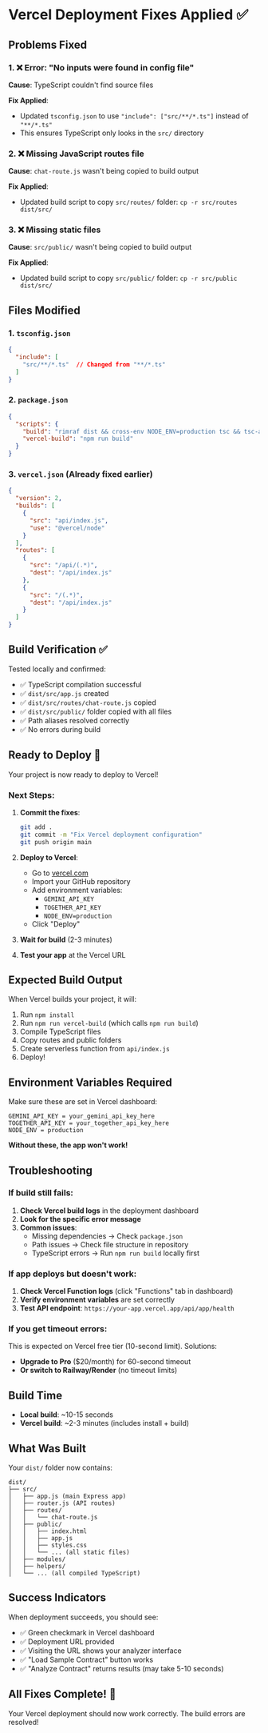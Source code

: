 # Vercel Deployment Fixes Applied ✅

## Problems Fixed

### 1. ❌ Error: "No inputs were found in config file"
**Cause**: TypeScript couldn't find source files

**Fix Applied**:
- Updated `tsconfig.json` to use `"include": ["src/**/*.ts"]` instead of `"**/*.ts"`
- This ensures TypeScript only looks in the `src/` directory

### 2. ❌ Missing JavaScript routes file
**Cause**: `chat-route.js` wasn't being copied to build output

**Fix Applied**:
- Updated build script to copy `src/routes/` folder: `cp -r src/routes dist/src/`

### 3. ❌ Missing static files
**Cause**: `src/public/` wasn't being copied to build output

**Fix Applied**:
- Updated build script to copy `src/public/` folder: `cp -r src/public dist/src/`

## Files Modified

### 1. `tsconfig.json`
```json
{
  "include": [
    "src/**/*.ts"  // Changed from "**/*.ts"
  ]
}
```

### 2. `package.json`
```json
{
  "scripts": {
    "build": "rimraf dist && cross-env NODE_ENV=production tsc && tsc-alias dist --outDir ./dist && cp -r src/routes dist/src/ && cp -r src/public dist/src/",
    "vercel-build": "npm run build"
  }
}
```

### 3. `vercel.json` (Already fixed earlier)
```json
{
  "version": 2,
  "builds": [
    {
      "src": "api/index.js",
      "use": "@vercel/node"
    }
  ],
  "routes": [
    {
      "src": "/api/(.*)",
      "dest": "/api/index.js"
    },
    {
      "src": "/(.*)",
      "dest": "/api/index.js"
    }
  ]
}
```

## Build Verification ✅

Tested locally and confirmed:
- ✅ TypeScript compilation successful
- ✅ `dist/src/app.js` created
- ✅ `dist/src/routes/chat-route.js` copied
- ✅ `dist/src/public/` folder copied with all files
- ✅ Path aliases resolved correctly
- ✅ No errors during build

## Ready to Deploy 🚀

Your project is now ready to deploy to Vercel!

### Next Steps:

1. **Commit the fixes**:
   ```bash
   git add .
   git commit -m "Fix Vercel deployment configuration"
   git push origin main
   ```

2. **Deploy to Vercel**:
   - Go to [vercel.com](https://vercel.com)
   - Import your GitHub repository
   - Add environment variables:
     - `GEMINI_API_KEY`
     - `TOGETHER_API_KEY`
     - `NODE_ENV=production`
   - Click "Deploy"

3. **Wait for build** (2-3 minutes)

4. **Test your app** at the Vercel URL

## Expected Build Output

When Vercel builds your project, it will:
1. Run `npm install`
2. Run `npm run vercel-build` (which calls `npm run build`)
3. Compile TypeScript files
4. Copy routes and public folders
5. Create serverless function from `api/index.js`
6. Deploy!

## Environment Variables Required

Make sure these are set in Vercel dashboard:

```
GEMINI_API_KEY = your_gemini_api_key_here
TOGETHER_API_KEY = your_together_api_key_here
NODE_ENV = production
```

**Without these, the app won't work!**

## Troubleshooting

### If build still fails:

1. **Check Vercel build logs** in the deployment dashboard
2. **Look for the specific error message**
3. **Common issues**:
   - Missing dependencies → Check `package.json`
   - Path issues → Check file structure in repository
   - TypeScript errors → Run `npm run build` locally first

### If app deploys but doesn't work:

1. **Check Vercel Function logs** (click "Functions" tab in dashboard)
2. **Verify environment variables** are set correctly
3. **Test API endpoint**: `https://your-app.vercel.app/api/app/health`

### If you get timeout errors:

This is expected on Vercel free tier (10-second limit). Solutions:
- **Upgrade to Pro** ($20/month) for 60-second timeout
- **Or switch to Railway/Render** (no timeout limits)

## Build Time

- **Local build**: ~10-15 seconds
- **Vercel build**: ~2-3 minutes (includes install + build)

## What Was Built

Your `dist/` folder now contains:
```
dist/
├── src/
│   ├── app.js (main Express app)
│   ├── router.js (API routes)
│   ├── routes/
│   │   └── chat-route.js
│   ├── public/
│   │   ├── index.html
│   │   ├── app.js
│   │   ├── styles.css
│   │   └── ... (all static files)
│   ├── modules/
│   ├── helpers/
│   └── ... (all compiled TypeScript)
```

## Success Indicators

When deployment succeeds, you should see:
- ✅ Green checkmark in Vercel dashboard
- ✅ Deployment URL provided
- ✅ Visiting the URL shows your analyzer interface
- ✅ "Load Sample Contract" button works
- ✅ "Analyze Contract" returns results (may take 5-10 seconds)

## All Fixes Complete! 🎉

Your Vercel deployment should now work correctly. The build errors are resolved!
